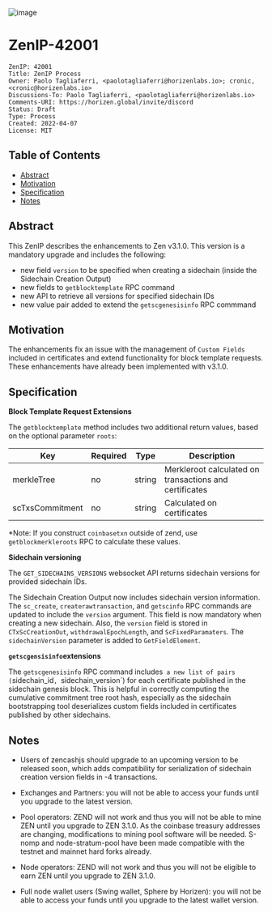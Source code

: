 ![image](ZenIP-42001/ZenIP-42000-1.png)

# ZenIP-42001

    ZenIP: 42001
    Title: ZenIP Process
    Owner: Paolo Tagliaferri, <paolotagliaferri@horizenlabs.io>; cronic, <cronic@horizenlabs.io>
    Discussions-To: Paolo Tagliaferri, <paolotagliaferri@horizenlabs.io>
    Comments-URI: https://horizen.global/invite/discord
    Status: Draft 
    Type: Process
    Created: 2022-04-07
    License: MIT

## Table of Contents

<!--ts-->

- [Abstract](#abstract)
- [Motivation](#motivation)
- [Specification](#specification)
- [Notes](#Notes)

## Abstract

This ZenIP describes the enhancements to Zen v3.1.0. This version is a mandatory upgrade and includes the following:
* new field `version` to be specified when creating a sidechain (inside the Sidechain Creation Output)
* new fields to `getblocktemplate` RPC command
* new API to retrieve all versions for specified sidechain IDs
* new value pair added to extend the `getscgenesisinfo` RPC commmand


## Motivation

The enhancements fix an issue with the management of `Custom Fields` included in certificates and extend functionality for block template requests. These enhancements have already been implemented with v3.1.0.

## Specification

**Block Template Request Extensions**

The `getblocktemplate` method includes two additional return values, based on the optional parameter `roots`:
 
| Key | Required | Type | Description |
|---|---|---|---|
| merkleTree | no  | string  | Merkleroot calculated on transactions and certificates |
| scTxsCommitment | no | string | Calculated on certificates |

*Note: If you construct `coinbasetxn` outside of zend, use `getblockmerkleroots` RPC to calculate these values.

**Sidechain versioning**

The `GET_SIDECHAINS_VERSIONS` websocket API returns sidechain versions for provided sidechain IDs.

The Sidechain Creation Output now includes sidechain version information. The `sc_create`, `createrawtransaction`, and `getscinfo` RPC commands are updated to include the `version` argument. This field is now mandatory when creating a new sidechain. Also, the `version` field is stored in `CTxScCreationOut`, `withdrawalEpochLength`, and `ScFixedParamaters`. The `sidechainVersion` parameter is added to `GetFieldElement`.

**`getscgensisinfo`extensions**

The `getscgenesisinfo` RPC command includes` a new list of pairs (`sidechain_id`, `sidechain_version`) for each certificate published in the sidechain genesis block.
This is helpful in correctly computing the cumulative commitment tree root hash, especially as the sidechain bootstrapping tool deserializes custom fields included in certificates published by other sidechains.

## Notes

* Users of zencashjs should upgrade to an upcoming version to be released soon, which adds compatibility for serialization of sidechain creation version fields in -4 transactions.

* Exchanges and Partners: you will not be able to access your funds until you upgrade to the latest version.

* Pool operators: ZEND will not work and thus you will not be able to mine ZEN until you upgrade to ZEN 3.1.0. As the coinbase treasury addresses are changing, modifications to mining pool software will be needed. S-nomp and node-stratum-pool have been made compatible with the testnet and mainnet hard forks already.

* Node operators: ZEND will not work and thus you will not be eligible to earn ZEN until you upgrade to ZEN 3.1.0.

* Full node wallet users (Swing wallet, Sphere by Horizen): you will not be able to access your funds until you upgrade to the latest wallet version.

